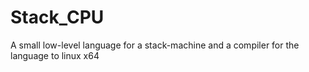 Stack_CPU
=========

A small low-level language for a stack-machine and a compiler for the language to linux x64
